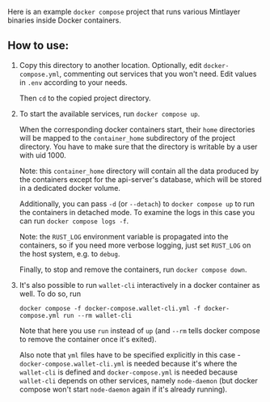 Here is an example `docker compose` project that runs various Mintlayer binaries
inside Docker containers.

How to use:
----------
1. Copy this directory to another location. Optionally, edit `docker-compose.yml`,
commenting out services that you won't need. Edit values in `.env` according to your needs.

    Then `cd` to the copied project directory.


2. To start the available services, run `docker compose up`.
    
    When the corresponding docker containers start, their `home` directories will
    be mapped to the `container_home` subdirectory of the project directory. You have to make sure
    that the directory is writable by a user with uid 1000.

    Note: this `container_home` directory will contain all the data produced by the containers
    except for the api-server's database, which will be stored in a dedicated docker volume. 

    Additionally, you can pass `-d` (or `--detach`) to `docker compose up` to run the containers
    in detached mode.
    To examine the logs in this case you can run `docker compose logs -f`.

    Note: the `RUST_LOG` environment variable is propagated into the containers, so if you need
    more verbose logging, just set `RUST_LOG` on the host system, e.g. to `debug`.

    Finally, to stop and remove the containers, run `docker compose down`.

3. It's also possible to run `wallet-cli` interactively in a docker container as well.
    To do so, run
    ```
    docker compose -f docker-compose.wallet-cli.yml -f docker-compose.yml run --rm wallet-cli
    ```
    Note that here you use `run` instead of `up` (and `--rm` tells docker compose to remove
    the container once it's exited).

    Also note that `yml` files have to be specified explicitly in this case -
    `docker-compose.wallet-cli.yml` is needed because it's where the `wallet-cli` is defined and
    `docker-compose.yml` is needed because `wallet-cli` depends on other services, namely `node-daemon`
    (but docker compose won't start `node-daemon` again if it's already running).
    
